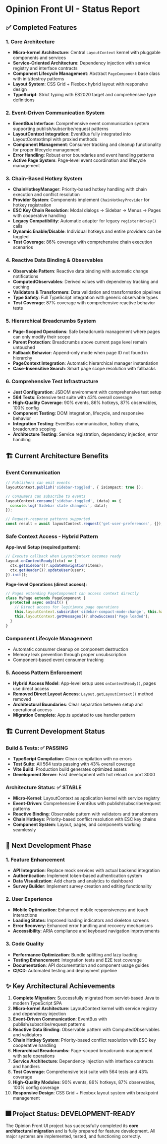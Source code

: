 # Opinion Front UI - Status Report

## ✅ Completed Features

### 1. Core Architecture
- **Micro-kernel Architecture**: Central `LayoutContext` kernel with pluggable components and services
- **Service-Oriented Architecture**: Dependency injection with service registry and interface contracts
- **Component Lifecycle Management**: Abstract `PageComponent` base class with init/destroy patterns
- **Layout System**: CSS Grid + Flexbox hybrid layout with responsive design
- **TypeScript**: Strict typing with ES2020 target and comprehensive type definitions

### 2. Event-Driven Communication System
- **EventBus Interface**: Comprehensive event communication system supporting publish/subscribe/request patterns
- **LayoutContext Integration**: EventBus fully integrated into LayoutContextImpl with proxied methods
- **Component Management**: Consumer tracking and cleanup functionality for proper lifecycle management
- **Error Handling**: Robust error boundaries and event handling patterns
- **Active Page System**: Page-level event coordination and lifecycle management

### 3. Chain-Based Hotkey System
- **ChainHotkeyManager**: Priority-based hotkey handling with chain execution and conflict resolution
- **Provider System**: Components implement `ChainHotkeyProvider` for hotkey registration
- **ESC Key Chain Resolution**: Modal dialogs → Sidebar → Menus → Pages with cooperative handling
- **Legacy Compatibility**: Automatic adapter for legacy `registerHotkey()` calls
- **Dynamic Enable/Disable**: Individual hotkeys and entire providers can be toggled
- **Test Coverage**: 86% coverage with comprehensive chain execution scenarios

### 4. Reactive Data Binding & Observables
- **Observable Pattern**: Reactive data binding with automatic change notifications
- **ComputedObservables**: Derived values with dependency tracking and caching
- **Validators & Transformers**: Data validation and transformation pipelines
- **Type Safety**: Full TypeScript integration with generic observable types
- **Test Coverage**: 87% coverage with comprehensive reactive behavior tests

### 5. Hierarchical Breadcrumbs System
- **Page-Scoped Operations**: Safe breadcrumb management where pages can only modify their scope
- **Parent Protection**: Breadcrumbs above current page level remain untouched
- **Fallback Behavior**: Append-only mode when page ID not found in hierarchy
- **PageContext Integration**: Automatic hierarchical manager instantiation
- **Case-Insensitive Search**: Smart page scope resolution with fallbacks

### 6. Comprehensive Test Infrastructure
- **Jest Configuration**: JSDOM environment with comprehensive test setup
- **564 Tests**: Extensive test suite with 43% overall coverage
- **High-Quality Coverage**: 90% events, 86% hotkeys, 87% observables, 100% config
- **Component Testing**: DOM integration, lifecycle, and responsive behavior
- **Integration Testing**: EventBus communication, hotkey chains, breadcrumb scoping
- **Architecture Testing**: Service registration, dependency injection, error handling

## 🏗️ Current Architecture Benefits

### Event Communication
```typescript
// Publishers can emit events
layoutContext.publish('sidebar-toggled', { isCompact: true });

// Consumers can subscribe to events  
layoutContext.consume('sidebar-toggled', (data) => {
  console.log('Sidebar state changed:', data);
});

// Request-response patterns supported
const result = await layoutContext.request('get-user-preferences', {});
```

### Safe Context Access - Hybrid Pattern

**App-level Setup (required pattern):**
```typescript
// Execute callback when LayoutContext becomes ready
layout.onContextReady((ctx) => {
  ctx.getSidebar()?.updateNavigation(items);
  ctx.getHeader()?.updateUser(user);
}).init();
```

**Page-level Operations (direct access):**
```typescript
// Pages extending PageComponent can access context directly
class MyPage extends PageComponent {
  protected async onInit() {
    // Direct access for legitimate page operations
    this.layoutContext.subscribe('sidebar-compact-mode-change', this.handleSidebarChange);
    this.layoutContext.getMessages()?.showSuccess('Page loaded');
  }
}
```

### Component Lifecycle Management
- Automatic consumer cleanup on component destruction
- Memory leak prevention through proper unsubscription
- Component-based event consumer tracking

### 5. Access Pattern Enforcement
- **Hybrid Access Model**: App-level setup uses `onContextReady()`, pages use direct access
- **Removed Direct Layout Access**: `Layout.getLayoutContext()` method removed
- **Architectural Boundaries**: Clear separation between setup and operational access
- **Migration Complete**: App.ts updated to use handler pattern

## 🏗️ Current Development Status

### Build & Tests: ✅ PASSING
- **TypeScript Compilation**: Clean compilation with no errors
- **Test Suite**: All 564 tests passing with 43% overall coverage
- **Vite Build**: Production build generates optimized assets
- **Development Server**: Fast development with hot reload on port 3000

### Architecture Status: ✅ STABLE
- **Micro-Kernel**: LayoutContext as application kernel with service registry
- **Event-Driven**: Comprehensive EventBus with publish/subscribe/request patterns
- **Reactive Binding**: Observable pattern with validators and transformers
- **Chain Hotkeys**: Priority-based conflict resolution with ESC key chains
- **Component System**: Layout, pages, and components working seamlessly

## 🎯 Next Development Phase

### 1. Feature Enhancement
- **API Integration**: Replace mock services with actual backend integration
- **Authentication**: Implement token-based authentication system
- **Data Visualization**: Add charts and analytics to dashboard
- **Survey Builder**: Implement survey creation and editing functionality

### 2. User Experience
- **Mobile Optimization**: Enhanced mobile responsiveness and touch interactions
- **Loading States**: Improved loading indicators and skeleton screens
- **Error Recovery**: Enhanced error handling and recovery mechanisms
- **Accessibility**: ARIA compliance and keyboard navigation improvements

### 3. Code Quality
- **Performance Optimization**: Bundle splitting and lazy loading
- **Testing Enhancement**: Integration tests and E2E test coverage
- **Documentation**: API documentation and component usage guides
- **CI/CD**: Automated testing and deployment pipeline

## ✨ Key Architectural Achievements

1. **Complete Migration**: Successfully migrated from servlet-based Java to modern TypeScript SPA
2. **Micro-kernel Architecture**: LayoutContext kernel with service registry and dependency injection
3. **Event-Driven Communication**: EventBus with publish/subscribe/request patterns
4. **Reactive Data Binding**: Observable pattern with ComputedObservables and validators
5. **Chain Hotkey System**: Priority-based conflict resolution with ESC key cooperative handling
6. **Hierarchical Breadcrumbs**: Page-scoped breadcrumb management with safe operations
7. **Service Architecture**: Dependency injection with interface contracts and handlers
8. **Test Coverage**: Comprehensive test suite with 564 tests and 43% coverage
9. **High-Quality Modules**: 90% events, 86% hotkeys, 87% observables, 100% config coverage
10. **Responsive Design**: CSS Grid + Flexbox layout system with breakpoint management

## 🎆 Project Status: **DEVELOPMENT-READY**

The Opinion Front UI project has successfully completed its **core architectural migration** and is fully prepared for feature development. All major systems are implemented, tested, and functioning correctly.
